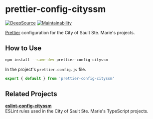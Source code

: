 # prettier-config-cityssm

[![DeepSource](https://app.deepsource.com/gh/cityssm/prettier-config-cityssm.svg/?label=active+issues&show_trend=true&token=N2jdPtRn9pdwAE_C0m_ShhJC)](https://app.deepsource.com/gh/cityssm/prettier-config-cityssm/)
[![Maintainability](https://api.codeclimate.com/v1/badges/604201c4be54b913d959/maintainability)](https://codeclimate.com/github/cityssm/prettier-config-cityssm/maintainability)

[Prettier](https://prettier.io/) configuration for the City of Sault Ste. Marie's projects.

## How to Use

```sh
npm install --save-dev prettier-config-cityssm
```

In the project's `prettier.config.js` file.

```javascript
export { default } from 'prettier-config-cityssm'
```

## Related Projects

**[eslint-config-cityssm](https://github.com/cityssm/eslint-config-cityssm)**<br />
ESLint rules used in the City of Sault Ste. Marie's TypeScript projects.
